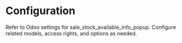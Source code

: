 # Configuration

Refer to Odoo settings for sale_stock_available_info_popup. Configure related models, access rights, and options as needed.
